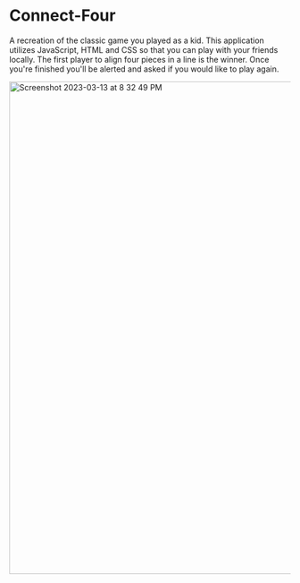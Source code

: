 # Connect-Four

A recreation of the classic game you played as a kid. This application utilizes JavaScript, HTML and CSS so that you can play with your friends locally. The first player to align four pieces in a line is the winner. Once you're finished you'll be alerted and asked if you would like to play again.

<img width="880" alt="Screenshot 2023-03-13 at 8 32 49 PM" src="https://user-images.githubusercontent.com/121631380/224862178-809e2364-7490-484e-aac3-9e4280ad443c.png">
